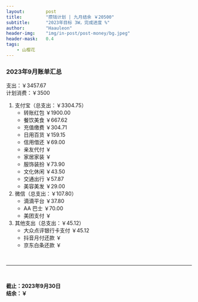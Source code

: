 ```yaml
---
layout:        post
title:         "攒钱计划 | 九月结余 ￥20500"
subtitle:      "2023年目标 3W，完成进度 %"
author:        "Haauleon"
header-img:    "img/in-post/post-money/bg.jpeg"
header-mask:   0.4
tags:
    - 山樱花
---
```


### 2023年9月账单汇总             
支出：￥3457.67               
计划消费：￥3500          

1. 支付宝（总支出：￥3304.75）   
    - 转账红包 ￥1900.00   
    - 餐饮美食 ￥667.62     
    - 充值缴费 ￥304.71          
    - 日用百货 ￥159.15         
    - 信用借还 ￥69.00            
    - 亲友代付 ￥     
    - 家居家装 ￥    
    - 服饰装扮 ￥73.90    
    - 文化休闲 ￥43.50    
    - 交通出行 ￥57.87          
    - 美容美发 ￥29.00                 
2. 微信（总支出：￥107.80）      
    - 滴滴平台 ￥37.80         
    - AA 巴士 ￥70.00         
    - 美团支付 ￥       
3. 其他支出（总支出：￥45.12）     
    - 大众点评银行卡支付 ￥45.12    
    - 抖音月付还款 ￥    
    - 京东白条还款 ￥   

<br>

---

<br>

**截止：2023年9月30日**      
**结余：￥**        